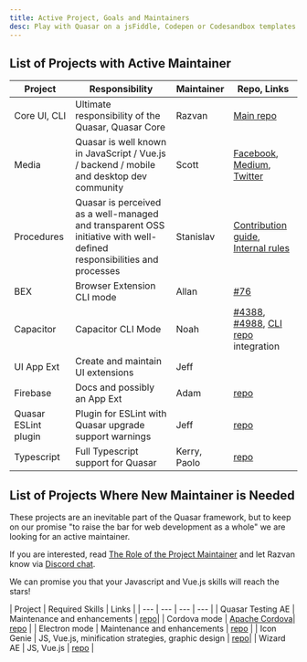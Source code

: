 ```yaml
---
title: Active Project, Goals and Maintainers
desc: Play with Quasar on a jsFiddle, Codepen or Codesandbox templates.
---
```


## List of Projects with Active Maintainer

| Project | Responsibility | Maintainer | Repo, Links |
| --- | --- | --- | --- |
| Core UI, CLI | Ultimate responsibility of the Quasar, Quasar Core | Razvan | [Main repo](https://github.com/quasarframework/quasar) |
| Media | Quasar is well known in JavaScript / Vue.js / backend / mobile and desktop dev community | Scott | [Facebook](https://www.facebook.com/QuasarFramework), [Medium](https://medium.com/quasar-framework), [Twitter](https://twitter.com/quasarframework) |
| Procedures | Quasar is perceived as a well-managed and transparent OSS initiative with well-defined responsibilities and processes | Stanislav | [Contribution guide](/contribution-guide/contribution-guide),  [Internal rules](https://github.com/rstoenescu/quasar-procedures) |
| BEX | Browser Extension CLI mode | Allan | [#76](https://github.com/quasarframework/quasar/issues/76)|
| Capacitor | Capacitor CLI Mode | Noah | [#4388](https://github.com/quasarframework/quasar/issues/4388), [#4988](https://github.com/quasarframework/quasar/issues/4988), [CLI repo](https://github.com/quasarframework/quasar/tree/dev/cli) integration|
| UI App Ext | Create and maintain UI extensions | Jeff | |
| Firebase | Docs and possibly an App Ext | Adam | [repo](https://github.com/quasarframework/app-extension-firebase) |
| Quasar ESLint plugin | Plugin for ESLint with Quasar upgrade support warnings  | Jeff | [repo](https://github.com/quasarframework/eslint-plugin-quasar)|
| Typescript | Full Typescript support for Quasar | Kerry, Paolo | [repo](https://github.com/quasarframework/app-extension-typescript) |

## List of Projects Where New Maintainer is Needed
These projects are an inevitable part of the Quasar framework, but to keep on our promise "to raise the bar for web development as a whole" we are looking for an active maintainer.

If you are interested, read [The Role of the Project Maintainer](/contribution-guide/project-maintainer) and let Razvan know via [Discord chat](https://chat.quasar.dev/).

We can promise you that your Javascript and Vue.js skills will reach the stars!

| Project | Required Skills | Links |
| --- | --- | --- | --- |
| Quasar Testing AE | Maintenance and enhancements | [repo](https://github.com/quasarframework/quasar-testing)|
| Cordova mode | [Apache Cordova](https://cordova.apache.org/)| [repo](https://github.com/quasarframework/quasar/tree/dev/cli) |
| Electron mode | Maintenance and enhancements | [repo](https://github.com/quasarframework/quasar/tree/dev/cli) |
| Icon Genie | JS, Vue.js, minification strategies, graphic design | [repo](https://github.com/quasarframework/app-extension-icon-genie)|
| Wizard AE | JS, Vue.js | [repo](https://github.com/quasarframework/app-extension-wizard) |
